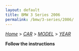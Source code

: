 ```yaml
---
layout: default
title: BMW 3 Series 2006
permalink: /bmw/3-series/2006/
---
```

[*Home*](/) > [*CAR*](/car/) > [*MODEL*](/car/model/) > [*YEAR*](/car/model/year/)

**Follow the instructions**